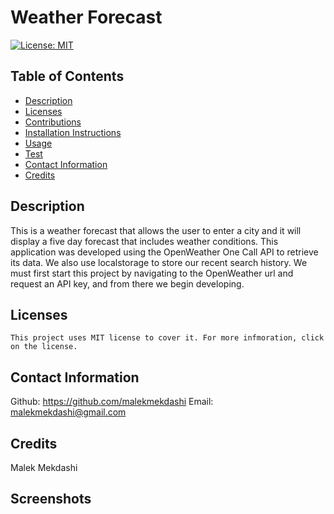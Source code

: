 # Weather Forecast

  [![License: MIT](https://img.shields.io/badge/License-MIT-yellow.svg)](https://opensource.org/licenses/MIT)
  
  ## Table of Contents
  * [Description](#description)
  * [Licenses](#licenses)
  * [Contributions](#contributions)
  * [Installation Instructions](#installation)
  * [Usage](#usage)
  * [Test](#test)
  * [Contact Information](#Contact-Information)
  * [Credits](#credits)
  
  ## Description
  This is a weather forecast that allows the user to enter a city and it will display a five day forecast that includes weather conditions. This application was developed using the OpenWeather One Call API to retrieve its data. We also use localstorage to store our recent search history. We must first start this project by navigating to the OpenWeather url and request an API key, and from there we begin developing.
  
  ## Licenses
    This project uses MIT license to cover it. For more infmoration, click on the license.

  ## Contact Information
  Github: https://github.com/malekmekdashi
  Email: malekmekdashi@gmail.com

  ## Credits
  Malek Mekdashi

  ## Screenshots


